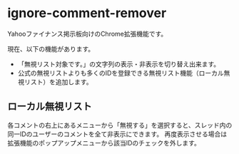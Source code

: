 # ignore-comment-remover

Yahooファイナンス掲示板向けのChrome拡張機能です。

現在、以下の機能があります。

 - 「無視リスト対象です。」の文字列の表示・非表示を切り替え出来ます。
 - 公式の無視リストよりも多くのIDを登録できる無視リスト機能（ローカル無視リスト）を追加します。

## ローカル無視リスト

各コメントの右上にあるメニューから「無視する」を選択すると、スレッド内の同一IDのユーザーのコメントを全て非表示にできます。
再度表示させる場合は拡張機能のポップアップメニューから該当IDのチェックを外します。
